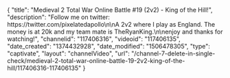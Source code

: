 {
    "title": "Medieval 2 Total War Online Battle #19 (2v2) - King of the Hill!",
    "description": "Follow me on twitter: https:\/\/twitter.com\/pixelatedapollo\n\nA 2v2 where I play as England.  The money is at 20k and my team mate is TheRyanKing.\n\nenjoy and thanks for watching!",
    "channelid": "117406316",
    "videoid": "117406135",
    "date_created": "1374432928",
    "date_modified": "1506478305",
    "type": "captivate",
    "layout": "channelVideo",
    "url": "\/channel-7-delete-in-single-check\/medieval-2-total-war-online-battle-19-2v2-king-of-the-hill\/117406316-117406135"
}